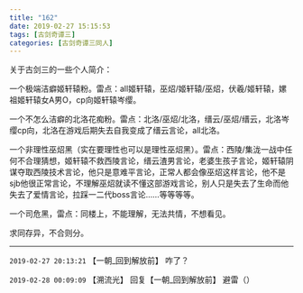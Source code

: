 ```yaml
---
title: "162"
date: 2019-02-27 15:15:53
tags: [古剑奇谭三]
categories: [古剑奇谭三同人]
---
```


<p dir="ltr"  >关于古剑三的一些个人简介：</p> 


<p dir="ltr"  >一个极端洁癖姬轩辕粉。雷点：all姬轩辕，巫炤/姬轩辕/巫炤，伏羲/姬轩辕，嫘祖姬轩辕女A男O，cp向姬轩辕岑缨。</p> 
<p dir="ltr"  >一个不怎么洁癖的北洛花痴粉。雷点：北洛/巫炤/北洛，缙云/巫炤/缙云，北洛岑缨cp向，北洛在游戏后期失去自我变成了缙云言论，all北洛。</p> 
<p dir="ltr"  >一个非理性巫炤黑（实在要理性也可以是理性巫炤黑）。雷点：西陵/集泷一战中任何不合理猜想，姬轩辕不救西陵言论，缙云渣男言论，老婆生孩子言论，姬轩辕阴谋夺取西陵技术言论，他只是意难平言论，正常人都会像巫炤这样言论，他不是sjb他很正常言论，不理解巫炤就读不懂这部游戏言论，别人只是失去了生命而他失去了爱情言论，拉踩一二代boss言论……等等等等。</p> 
<p dir="ltr"  >一个司危黑，雷点：同楼上，不能理解，无法共情，不想看见。</p> 
<p dir="ltr"  >求同存异，不合则分。</p>

<!-- more -->

---

`2019-02-27 20:13:21` 【一朝\_回到解放前】 咋了？

`2019-02-28 00:09:09` 【溯流光】 回复【一朝\_回到解放前】 避雷（）
